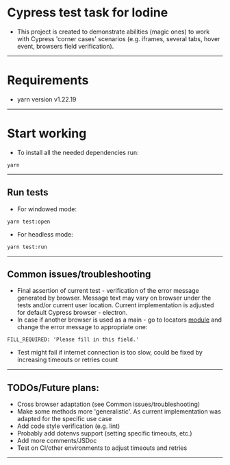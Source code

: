 # Cypress test task for Iodine
- This project is created to demonstrate abilities (magic ones) to work with Cypress 'corner cases' scenarios (e.g. iframes, several tabs, hover event, browsers field verification). 
---
# Requirements
- yarn version v1.22.19
---
# Start working
- To install all the needed dependencies run:
```
yarn
```
---
## Run tests
- For windowed mode:
```
yarn test:open
```
- For headless mode:
```
yarn test:run
```
---
## Common issues/troubleshooting
- Final assertion of current test - verification of the error message generated by browser. Message text may vary on browser under the tests and/or current user location. Current implementation is adjusted for default Cypress browser - electron.
- In case if another browser is used as a main - go to locators [module](./cypress/support/locators/careerPage.js) and change the error message to appropriate one:
```
FILL_REQUIRED: 'Please fill in this field.'
```
- Test might fail if internet connection is too slow, could be fixed by increasing timeouts or retries count
---
## TODOs/Future plans:
- Cross browser adaptation (see Common issues/troubleshooting)
- Make some methods more 'generalistic'. As current implementation was adapted for the specific use case
- Add code style verification (e.g. lint)
- Probably add dotenvs support (setting specific timeouts, etc.)
- Add more comments/JSDoc
- Test on CI/other environments to adjust timeouts and retries
---